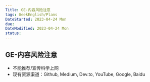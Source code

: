 ```yaml
---
Title: GE-内容风险注意
tags: GeekEnglish/Plans
DateStarted: 2023-04-24 Mon
due:
DateModified: 2023-04-24 Mon
status:
---
```


## GE-内容风险注意

- 不能推荐/宣传科学上网
- 现有资源渠道：Github, Medium, Dev.to, YouTube, Google, Baidu
